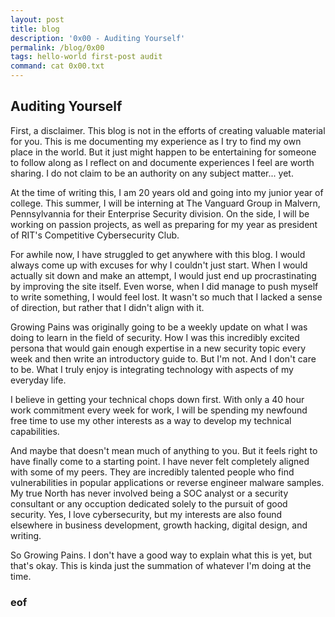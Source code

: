 ```yaml
---
layout: post
title: blog 
description: '0x00 - Auditing Yourself'
permalink: /blog/0x00
tags: hello-world first-post audit
command: cat 0x00.txt
---
```


## Auditing Yourself  

First, a disclaimer. This blog is not in the efforts of creating valuable material for you. This is me documenting my experience as I try to find my own place in the world. But it just might happen to be entertaining for someone to follow along as I reflect on and documente experiences I feel are worth sharing. I do not claim to be an authority on any subject matter... yet.

At the time of writing this, I am 20 years old and going into my junior year of college. This summer, I will be interning at The Vanguard Group in Malvern, Pennsylvannia for their Enterprise Security division. On the side, I will be working on passion projects, as well as preparing for my year as president of RIT's Competitive Cybersecurity Club.

For awhile now, I have struggled to get anywhere with this blog. I would always come up with excuses for why I couldn't just start. When I would actually sit down and make an attempt, I would just end up procrastinating by improving the site itself. Even worse, when I did manage to push myself to write something, I would feel lost. It wasn't so much that I lacked a sense of direction, but rather that I didn't align with it. 

Growing Pains was originally going to be a weekly update on what I was doing to learn in the field of security. How I was this incredibly excited persona that would gain enough expertise in a new security topic every week and then write an introductory guide to. But I'm not. And I don't care to be. What I truly enjoy is integrating technology with aspects of my everyday life.

I believe in getting your technical chops down first. With only a 40 hour work commitment every week for work, I will be spending my newfound free time to use my other interests as a way to develop my technical capabilities. 

And maybe that doesn't mean much of anything to you. But it feels right to have finally come to a starting point. I have never felt completely aligned with some of my peers. They are incredibly talented people who find vulnerabilities in popular applications or reverse engineer malware samples. My true North has never involved being a SOC analyst or a security consultant or any occuption dedicated solely to the pursuit of good security. Yes, I love cybersecurity, but my interests are also found elsewhere in business development, growth hacking, digital design, and writing. 

So Growing Pains. I don't have a good way to explain what this is yet, but that's okay. This is kinda just the summation of whatever I'm doing at the time.


### eof
